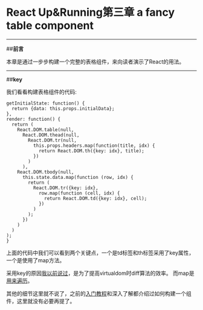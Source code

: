 ﻿# React Up&Running第三章 a fancy table component



---

##**前言**

本章是通过一步步构建一个完整的表格组件，来向读者演示了React的用法。

---

##**key**

我们看看构建表格组件的代码:
```
getInitialState: function() {
  return {data: this.props.initialData};
},
render: function() {
  return (
    React.DOM.table(null,
      React.DOM.thead(null,
        React.DOM.tr(null,
          this.props.headers.map(function(title, idx) {
            return React.DOM.th({key: idx}, title);
          })
        )
      ),
    React.DOM.tbody(null,
      this.state.data.map(function (row, idx) {
        return (
          React.DOM.tr({key: idx},
            row.map(function (cell, idx) {
              return React.DOM.td({key: idx}, cell);
            })
          )
        );
      })
    )
  )
);
}

```

上面的代码中我们可以看到两个关键点，一个是td标签和th标签采用了key属性，一个是使用了map方法。

采用key的原因[我以前说过][1]，是为了提高virtualdom时diff算法的效率。
而map是[用来遍历][2]。

其他的细节这里就不说了，之前的[入门教程][3]和深入了解都介绍过如何构建一个组件，这里就没有必要再提了。


  [1]: https://github.com/brizer/Study-Notes/blob/master/%E5%BF%83%E5%BE%97%E4%BD%93%E4%BC%9A/%E7%A4%BE%E5%8C%BA/React/%E7%AC%AC%E4%BA%94%E8%AF%BE%E7%BB%84%E4%BB%B6%E6%8B%BC%E8%A3%85.md#key%E7%9A%84%E4%BD%9C%E7%94%A8
  [2]: https://github.com/brizer/Study-Notes/blob/master/%E5%BF%83%E5%BE%97%E4%BD%93%E4%BC%9A/%E7%A4%BE%E5%8C%BA/React/%E7%AC%AC%E4%BA%8C%E8%AF%BE%E5%85%A5%E9%97%A8%E6%95%99%E7%A8%8B.md#%E6%95%B0%E6%8D%AE%E5%BC%95%E5%85%A5
  [3]: https://github.com/brizer/Study-Notes/blob/master/%E5%BF%83%E5%BE%97%E4%BD%93%E4%BC%9A/%E7%A4%BE%E5%8C%BA/React/%E7%AC%AC%E4%BA%8C%E8%AF%BE%E5%85%A5%E9%97%A8%E6%95%99%E7%A8%8B.md